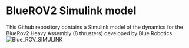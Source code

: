 # BlueROV2 Simulink model
 This Github repository contains a Simulink model of the dynamics for the BlueRov2 Heavy Assembly (8 thrusters) developed by Blue Robotics.
![Blue_ROV_SIMULINK](https://user-images.githubusercontent.com/59923925/129566419-8d032ecb-4ebf-4f18-8d84-05778d7f79c5.png)
